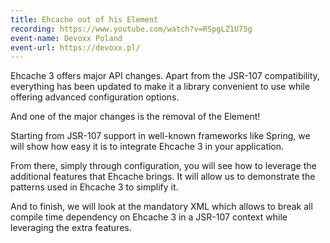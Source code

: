 ```yaml
---
title: Ehcache out of his Element
recording: https://www.youtube.com/watch?v=RSpgLZ1U75g
event-name: Devoxx Poland
event-url: https://devoxx.pl/
---
```


Ehcache 3 offers major API changes. Apart from the JSR-107 compatibility, everything has been updated to make it a library convenient to use while offering advanced configuration options.

And one of the major changes is the removal of the Element!

Starting from JSR-107 support in well-known frameworks like Spring, we will show how easy it is to integrate Ehcache 3 in your application.

From there, simply through configuration, you will see how to leverage the additional features that Ehcache brings. It will allow us to demonstrate the patterns used in Ehcache 3 to simplify it.

And to finish, we will look at the mandatory XML which allows to break all compile time dependency on Ehcache 3 in a JSR-107 context while leveraging the extra features.